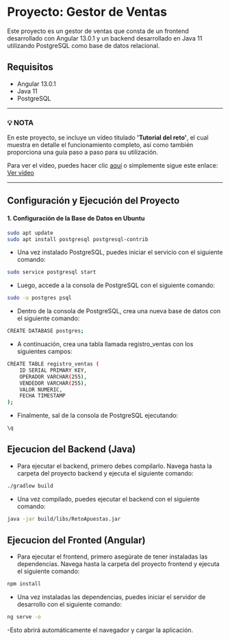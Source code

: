 # Proyecto: Gestor de Ventas
 
 Este proyecto es un gestor de ventas que consta de un frontend desarrollado con Angular 13.0.1 y un backend desarrollado en Java 11 utilizando PostgreSQL como base de datos relacional.

## Requisitos
- Angular 13.0.1 
- Java 11
- PostgreSQL
_____________
### 💡 **NOTA**

En este proyecto, se incluye un vídeo titulado **'Tutorial del reto'**, el cual muestra en detalle el funcionamiento completo, así como también proporciona una guía paso a paso para su utilización. 

Para ver el vídeo, puedes hacer clic [aquí](https://drive.google.com/file/d/1NbAHJP7mBVrGHqCgAgLL5FXZF8R0HpTs/view?usp=sharing) o simplemente sigue este enlace:
[Ver vídeo](https://drive.google.com/file/d/1NbAHJP7mBVrGHqCgAgLL5FXZF8R0HpTs/view?usp=sharing)

__________
## Configuración y Ejecución del Proyecto 

#### 1. Configuración de la Base de Datos en Ubuntu

```bash
sudo apt update
sudo apt install postgresql postgresql-contrib
```
- Una vez instalado PostgreSQL, puedes iniciar el servicio con el siguiente comando:
```bash
sudo service postgresql start
```
- Luego, accede a la consola de PostgreSQL con el siguiente comando:
```bash
sudo -u postgres psql
```
- Dentro de la consola de PostgreSQL, crea una nueva base de datos con el siguiente comando:
```bash
CREATE DATABASE postgres;
```
- A continuación, crea una tabla llamada registro_ventas con los siguientes campos:
```bash
CREATE TABLE registro_ventas (
    ID SERIAL PRIMARY KEY,
    OPERADOR VARCHAR(255),
    VENDEDOR VARCHAR(255),
    VALOR NUMERIC,
    FECHA TIMESTAMP
);
```
- Finalmente, sal de la consola de PostgreSQL ejecutando:

```bash
\q
```

## Ejecucion del Backend (Java)

- Para ejecutar el backend, primero debes compilarlo. Navega hasta la carpeta del proyecto backend y ejecuta el siguiente comando:
```bash
./gradlew build
```
- Una vez compilado, puedes ejecutar el backend con el siguiente comando:
```bash
java -jar build/libs/RetoApuestas.jar
```
## Ejecucion del Fronted (Angular)

- Para ejecutar el frontend, primero asegúrate de tener instaladas las dependencias. Navega hasta la carpeta del proyecto frontend y ejecuta el siguiente comando:
```bash
npm install
```
- Una vez instaladas las dependencias, puedes iniciar el servidor de desarrollo con el siguiente comando:
```bash
ng serve -o
```
-Esto abrirá automáticamente el navegador y cargar la aplicación.

